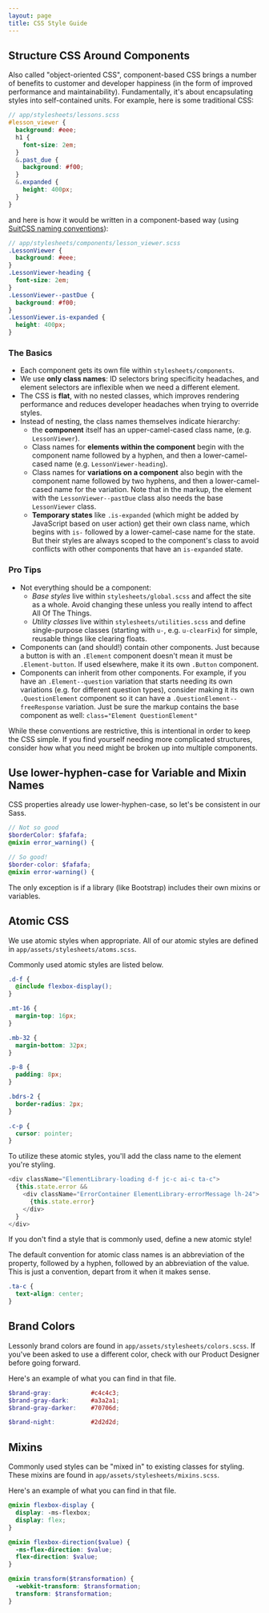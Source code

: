 ```yaml
---
layout: page
title: CSS Style Guide
---
```


## Structure CSS Around Components

Also called "object-oriented CSS", component-based CSS brings a number of benefits to customer and developer happiness (in the form of improved performance and maintainability). Fundamentally, it's about encapsulating styles into self-contained units. For example, here is some traditional CSS:

```scss
// app/stylesheets/lessons.scss
#lesson_viewer {
  background: #eee;
  h1 {
    font-size: 2em;
  }
  &.past_due {
    background: #f00;
  }
  &.expanded {
    height: 400px;
  }
}
```

and here is how it would be written in a component-based way (using [SuitCSS naming conventions](https://github.com/suitcss/suit/blob/master/doc/naming-conventions.md)):

```scss
// app/stylesheets/components/lesson_viewer.scss
.LessonViewer {
  background: #eee;
}
.LessonViewer-heading {
  font-size: 2em;
}
.LessonViewer--pastDue {
  background: #f00;
}
.LessonViewer.is-expanded {
  height: 400px;
}
```

### The Basics

- Each component gets its own file within `stylesheets/components`.
- We use **only class names**: ID selectors bring specificity headaches, and element selectors are inflexible when we need a different element.
- The CSS is **flat**, with no nested classes, which improves rendering performance and reduces developer headaches when trying to override styles.
- Instead of nesting, the class names themselves indicate hierarchy:
  - the **component** itself has an upper-camel-cased class name, (e.g. `LessonViewer`).
  - Class names for **elements within the component** begin with the component name followed by a hyphen, and then a lower-camel-cased name (e.g. `LessonViewer-heading`).
  - Class names for **variations on a component** also begin with the component name followed by two hyphens, and then a lower-camel-cased name for the variation. Note that in the markup, the element with the `LessonViewer--pastDue` class also needs the base `LessonViewer` class.
  - **Temporary states** like `.is-expanded` (which might be added by JavaScript based on user action) get their own class name, which begins with `is-` followed by a lower-camel-case name for the state. But their styles are always scoped to the component's class to avoid conflicts with other components that have an `is-expanded` state.

### Pro Tips

- Not everything should be a component:
  - *Base styles* live within `stylesheets/global.scss` and affect the site as a whole. Avoid changing these unless you really intend to affect All Of The Things.
  - *Utility classes* live within `stylesheets/utilities.scss` and define single-purpose classes (starting with `u-`, e.g. `u-clearFix`) for simple, reusable things like clearing floats.
- Components can (and should!) contain other components. Just because a button is with an `.Element` component doesn't mean it must be `.Element-button`. If used elsewhere, make it its own `.Button` component.
- Components can inherit from other components. For example, if you have an `.Element--question` variation that starts needing its own variations (e.g. for different question types), consider making it its own `.QuestionElement` component so it can have a `.QuestionElement--freeResponse` variation. Just be sure the markup contains the base component as well: `class="Element QuestionElement"`

While these conventions are restrictive, this is intentional in order to keep the CSS simple. If you find yourself needing more complicated structures, consider how what you need might be broken up into multiple components.

## Use lower-hyphen-case for Variable and Mixin Names

CSS properties already use lower-hyphen-case, so let's be consistent in our Sass.

```scss
// Not so good
$borderColor: $fafafa;
@mixin error_warning() {

// So good!
$border-color: $fafafa;
@mixin error-warning() {
```

The only exception is if a library (like Bootstrap) includes their own mixins or variables.

## Atomic CSS

We use atomic styles when appropriate. All of our atomic styles are defined in `app/assets/stylesheets/atoms.scss`.

Commonly used atomic styles are listed below.

```scss
.d-f {
  @include flexbox-display();
}

.mt-16 {
  margin-top: 16px;
}

.mb-32 {
  margin-bottom: 32px;
}

.p-8 {
  padding: 8px;
}

.bdrs-2 {
  border-radius: 2px;
}

.c-p {
  cursor: pointer;
}
```

To utilize these atomic styles, you'll add the class name to the element you're styling.

```js
<div className="ElementLibrary-loading d-f jc-c ai-c ta-c">
  {this.state.error &&
    <div className="ErrorContainer ElementLibrary-errorMessage lh-24">
      {this.state.error}
    </div>
  }
</div>
```

If you don't find a style that is commonly used, define a new atomic style!

The default convention for atomic class names is an abbreviation of the property, followed by a hyphen, followed by an abbreviation of the value. This is just a convention, depart from it when it makes sense.

```scss
.ta-c {
  text-align: center;
}
```

## Brand Colors

Lessonly brand colors are found in `app/assets/stylesheets/colors.scss`. If you've been asked to use a different color, check with our Product Designer before going forward.

Here's an example of what you can find in that file.


```scss
$brand-gray:           #c4c4c3;
$brand-gray-dark:      #a3a2a1;
$brand-gray-darker:    #70706d;

$brand-night:          #2d2d2d;
```

## Mixins

Commonly used styles can be "mixed in" to existing classes for styling. These mixins are found in `app/assets/stylesheets/mixins.scss`.

Here's an example of what you can find in that file.

```scss
@mixin flexbox-display {
  display: -ms-flexbox;
  display: flex;
}

@mixin flexbox-direction($value) {
  -ms-flex-direction: $value;
  flex-direction: $value;
}

@mixin transform($transformation) {
  -webkit-transform: $transformation;
  transform: $transformation;
}
```
